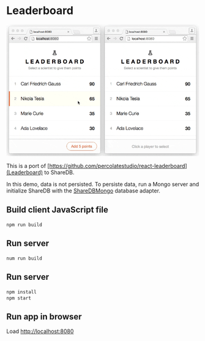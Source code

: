 # Leaderboard

![Demo](demo.gif)

This is a port of [https://github.com/percolatestudio/react-leaderboard](Leaderboard) to
ShareDB.

In this demo, data is not persisted. To persiste data, run a Mongo
server and initialize ShareDB with the
[ShareDBMongo](https://github.com/share/sharedb-mongo) database adapter.

## Build client JavaScript file
```
npm run build
```

## Run server
```
num run build
```

## Run server
```
npm install
npm start
```

## Run app in browser
Load [http://localhost:8080](http://localhost:8080)


